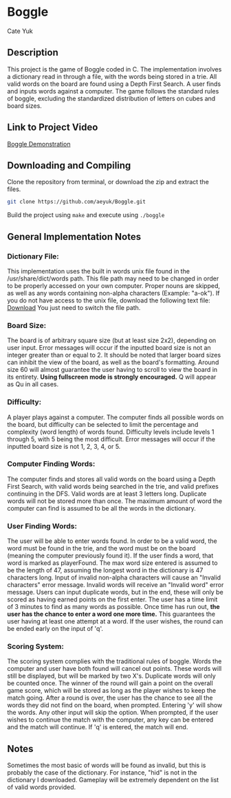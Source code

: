 # Boggle
Cate Yuk

## Description
This project is the game of Boggle coded in C. The implementation involves a dictionary read in through a file, with the words being stored in a trie. All valid words on the board are found using a Depth First Search. A user finds and inputs words against a computer. The game follows the standard rules of boggle, excluding the standardized distribution of letters on cubes and board sizes. 


## Link to Project Video
[Boggle Demonstration](https://www.youtube.com/watch?v=u_twsVHbKwY&feature=youtu.be)


## Downloading and Compiling
Clone the repository from terminal, or download the zip and extract the files.
```bash
git clone https://github.com/aeyuk/Boggle.git
```

Build the project using `make` and execute using `./boggle`


## General Implementation Notes

### Dictionary File:
This implementation uses the built in words unix file found in the /usr/share/dict/words path. This file path may need to be changed in order to be properly accessed on your own computer. Proper nouns are skipped, as well as any words containing non-alpha characters (Example: "a-ok"). If you do not have access to the unix file, download the following text file: 
[Download](https://raw.githubusercontent.com/eneko/data-repository/master/data/words.txt)
You just need to switch the file path. 


### Board Size:
The board is of arbitrary square size (but at least size 2x2), depending on user input. Error messages will occur if the inputted board size is not an integer greater than or equal to 2. It should be noted that larger board sizes can inhibit the view of the board, as well as the board's formatting. Around size 60 will almost guarantee the user having to scroll to view the board in its entirety. **Using fullscreen mode is strongly encouraged.** Q will appear as Qu in all cases.
 
 
### Difficulty:
A player plays against a computer. The computer finds all possible words on the board, but difficulty can be selected to limit the percentage and complexity (word length) of words found. Difficulty levels include levels 1 through 5, with 5 being the most difficult. Error messages will occur if the inputted board size is not 1, 2, 3, 4, or 5.


### Computer Finding Words:
The computer finds and stores all valid words on the board using a Depth First Search, with valid words being searched in the trie, and valid prefixes continuing in the DFS. Valid words are at least 3 letters long. Duplicate words will not be stored more than once. The maximum amount of word the computer can find is assumed to be all the words in the dictionary.


### User Finding Words:
The user will be able to enter words found. In order to be a valid word, the word must be found in the trie, and the word must be on the board (meaning the computer previously found it). If the user finds a word, that word is marked as playerFound. The max word size entered is assumed to be the length of 47, assuming the longest word in the dictionary is 47 characters long. Input of invalid non-alpha characters will cause an "Invalid characters" error message. Invalid words will receive an "Invalid word" error message. Users can input duplicate words, but in the end, these will only be scored as having earned points on the first enter. The user has a time limit of 3 minutes to find as many words as possible. Once time has run out, **the user has the chance to enter a word one more time.** This guarantees the user having at least one attempt at a word. If the user wishes, the round can be ended early on the input of 'q'.


### Scoring System: 
The scoring system complies with the traditional rules of boggle. Words the computer and user have both found will cancel out points. These words will still be displayed, but will be marked by two X's. Duplicate words will only be counted once. The winner of the round will gain a point on the overall game score, which will be stored as long as the player wishes to keep the match going. After a round is over, the user has the chance to see all the words they did not find on the board, when prompted. Entering 'y' will show the words. Any other input will skip the option. When prompted, if the user wishes to continue the match with the computer, any key can be entered and the match will continue. If 'q' is entered, the match will end. 
 
## Notes
Sometimes the most basic of words will be found as invalid, but this is probably the case of the dictionary. For instance, "hid" is not in the dictionary I downloaded. Gameplay will be extremely dependent on the list of valid words provided.
